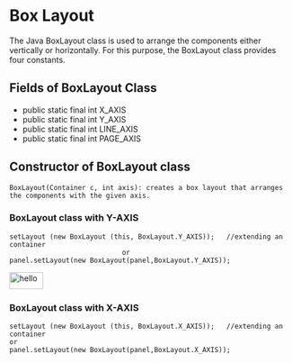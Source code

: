 # Box Layout

The Java BoxLayout class is used to arrange the components either vertically or horizontally. For this purpose, the BoxLayout class provides four constants.

## Fields of BoxLayout Class

- public static final int X_AXIS
- public static final int Y_AXIS
- public static final int LINE_AXIS
- public static final int PAGE_AXIS

## Constructor of BoxLayout class

    BoxLayout(Container c, int axis): creates a box layout that arranges the components with the given axis.

### BoxLayout class with Y-AXIS

    setLayout (new BoxLayout (this, BoxLayout.Y_AXIS));   //extending an container
                                or
    panel.setLayout(new BoxLayout(panel,BoxLayout.Y_AXIS));

<img src="" width=60 height=30 alt="hello">

### BoxLayout class with X-AXIS

    setLayout (new BoxLayout (this, BoxLayout.X_AXIS));   //extending an container
    or
    panel.setLayout(new BoxLayout(panel,BoxLayout.X_AXIS));
